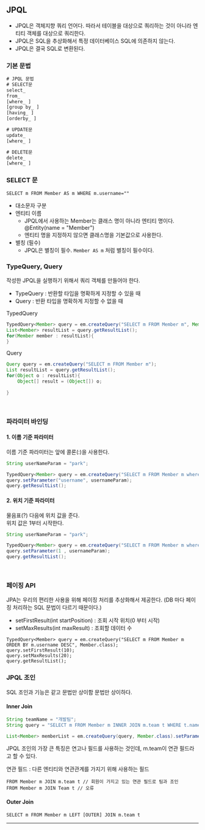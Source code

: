 ## JPQL

-   JPQL은 객체지향 쿼리 언어다. 따라서 테이블을 대상으로 쿼리하는 것이 아니라 엔티티 객체를 대상으로 쿼리한다.
-   JPQL은 SQL을 추상화해서 특정 데이터베이스 SQL에 의존하지 않는다.
-   JPQL은 결국 SQL로 변환된다.

### 기본 문법

```jsx
# JPQL 문법
# SELECT문
select_
from_
[where_ ]
[group by_ ]
[having_ ]
[orderby_ ]

# UPDATE문
update_
[where_ ]

# DELETE문
delete_
[where_ ]
```

### SELECT 문

```
SELECT m FROM Member AS m WHERE m.username=""
```

-  대소문자 구분
-  엔티티 이름
	- JPQL에서 사용하는 Member는 클래스 명이 아니라 엔티티 명이다. @Entity(name = "Member")
	- 엔티티 명을 지정하지 않으면 클래스명을 기본값으로 사용한다.
-  별칭 (필수)
	-  JPQL은 별칭이 필수. `Member AS m` 처럼 별칭이 필수이다.


### TypeQuery, Query

작성한 JPQL을 실행하기 위해서 쿼리 객체를 만들어야 한다.

-  TypeQuery : 반환할 타입을 명확하게 지정할 수 있을 때
-  Query : 반환 타입을 명확하게 지정할 수 없을 때

TypedQuery

```java
TypedQuery<Member> query = em.createQuery("SELECT m FROM Member m", Member.class);
List<Member> resultList = query.getResultList();
for(Member member : resultList){
}
```

Query

```java
Query query = em.createQuery("SELECT m FROM Member m");
List resultList = query.getResultList();
for(Object o : resultList){
	Object[] result = (Object[]) o;
	
}
```

<br>

### 파라미터 바인딩

#### 1. 이름 기준 파라미터

이름 기준 파라미터는 앞에 콜론(:)을 사용한다.

```java
String userNameParam = "park";

TypedQuery<Member> query = em.createQuery("SELECT m FROM Member m where m.username = :username", Member.class);
query.setParameter("username", usernameParam);
query.getResultList();
```

#### 2. 위치 기준 파라미터

물음표(?) 다음에 위치 값을 준다.   
위치 값은 1부터 시작한다. 

```java
String userNameParam = "park";

TypedQuery<Member> query = em.createQuery("SELECT m FROM Member m where m.username = ?1", Member.class);
query.setParameter(1 , usernameParam);
query.getResultList();
```

<br>

### 페이징 API

JPA는 우리의 편리한 사용을 위해 페이징 처리를 추상화해서 제공한다. (DB 마다 페이징 처리하는 SQL 문법이 다르기 때문이다.)

-  setFirstResult(int startPosition) : 조회 시작 위치(0 부터 시작)
-  setMaxResults(int maxResult) : 조회할 데이터 수

```
TypedQuery<Member> query = em.createQuery("SELECT m FROM Member m ORDER BY m.username DESC", Member.class);
query.setFirstResult(10);
query.setMaxResults(20);
query.getResultList();
```


### JPQL 조인

SQL 조인과 기능은 같고 문법만 상이함 문법만 상이하다.

#### Inner Join

```java
String teamName = "개발팀";
String query = "SELECT m FROM Member m INNER JOIN m.team t WHERE t.name = :teamName";

List<Member> memberList = em.createQuery(query, Member.class).setParameter("teamName", teamName).getResultList();
```

JPQL 조인의 가장 큰 특징은 연고나 필드를 사용하는 것인데, m.team이 연관 필드라고 할 수 있다.

연관 필드 :  다른 엔티티와 연관관계를 가지기 위해 사용하는 필드

```
FROM Member m JOIN m.team t // 회원이 가지고 있는 연관 필드로 팀과 조인
FROM Member m JOIN Team t // 오류
```

#### Outer Join

```
SELECT m FROM Member m LEFT [OUTER] JOIN m.team t
```


---

